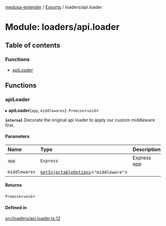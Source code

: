 [medusa-extender](../README.md) / [Exports](../modules.md) / loaders/api.loader

# Module: loaders/api.loader

## Table of contents

### Functions

- [apiLoader](loaders_api_loader.md#apiloader)

## Functions

### apiLoader

▸ **apiLoader**(`app`, `middlewares`): `Promise`<`void`\>

**`internal`**
Decorate the original api loader to apply our custom middleware first.

#### Parameters

| Name | Type | Description |
| :------ | :------ | :------ |
| `app` | `Express` | Express app |
| `middlewares` | [`GetInjectableOptions`](types.md#getinjectableoptions)<``"middleware"``\> |  |

#### Returns

`Promise`<`void`\>

#### Defined in

[src/loaders/api.loader.ts:12](https://github.com/adrien2p/medusa-extender/blob/36fff62/src/loaders/api.loader.ts#L12)
